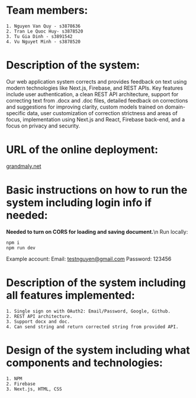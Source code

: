 # Team members:
    1. Nguyen Van Quy - s3878636
    2. Tran Le Quoc Huy- s3878520
    3. Tu Gia Dinh - s3891542
    4. Vu Nguyet Minh - s3878520
# Description of the system:
Our web application system corrects and provides feedback on text using modern technologies like Next.js, Firebase, and REST APIs. Key features include user authentication, a clean REST API architecture, support for correcting text from .docx and .doc files, detailed feedback on corrections and suggestions for improving clarity, custom models trained on domain-specific data, user customization of correction strictness and areas of focus, implementation using Next.js and React, Firebase back-end, and a focus on privacy and security.
# URL of the online deployment: 
[grandmaly.net](https://grandmaly.net/)
# Basic instructions on how to run the system including login info if needed:
**Needed to turn on CORS for loading and saving document.**\n
Run locally: 
```
npm i
npm run dev
```
Example account: 
    Email: testnguyen@gmail.com
    Password: 123456
# Description of the system including all features implemented:
    1. Single sign on with OAuth2: Email/Password, Google, Github.
    2. REST API architecture.
    3. Support docx and doc.
    4. Can send string and return corrected string from provided API.
# Design of the system including what components and technologies:
    1. NPM
    2. Firebase
    3. Next.js, HTML, CSS